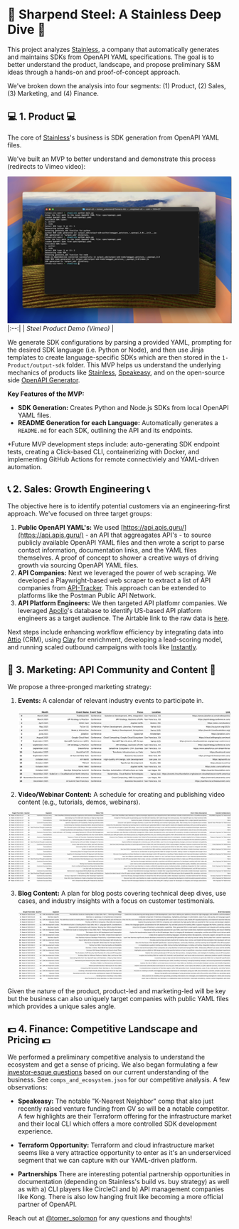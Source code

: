 # :nut_and_bolt:  Sharpend Steel: A Stainless Deep Dive :nut_and_bolt:

This project analyzes [Stainless](https://www.stainlessapi.com/), a company that automatically generates and maintains SDKs from OpenAPI YAML specifications. The goal is to better understand the product, landscape, and propose preliminary S&M ideas through a hands-on and proof-of-concept approach. 

We've broken down the analysis into four segments: (1) Product, (2) Sales, (3) Marketing, and (4) Finance.

## :computer:  1. Product  :computer: 

The core of [Stainless](https://www.stainlessapi.com/)'s business is SDK generation from OpenAPI YAML files. 

We've built an MVP to better understand and demonstrate this process (redirects to Vimeo video):

[![Watch the demo](1-Product/steel-thumbnail.png)](https://vimeo.com/1039740766)
|:--:|
| *Steel Product Demo (Vimeo)* |

We generate SDK configurations by parsing a provided YAML, prompting for the desired SDK language (i.e. Python or Node), and then use Jinja templates to create language-specific SDKs which are then stored in the `1-Product/output-sdk` folder. This MVP helps us understand the underlying mechanics of products like [Stainless](https://www.stainlessapi.com/), [Speakeasy](https://www.speakeasy.com/), and on the open-source side [OpenAPI Generator](https://openapi-generator.tech/). 

**Key Features of the MVP:**

*   **SDK Generation:** Creates Python and Node.js SDKs from local OpenAPI YAML files.
*   **README Generation for each Language:** Automatically generates a `README.md` for each SDK, outlining the API and its endpoints.

*Future MVP development steps include: auto-generating SDK endpoint tests, creating a Click-based CLI, containerizing with Docker, and implementing GitHub Actions for remote connectiviely and YAML-driven automation.


## :telephone_receiver: 2. Sales: Growth Engineering :telephone_receiver:

The objective here is to identify potential customers via an engineering-first approach. We've focused on three target groups:

1. **Public OpenAPI YAML's:** We used [https://api.apis.guru/](https://api.apis.guru/) - an API that aggreagates API's - to source publicly available OpenAPI YAML files and then wrote a script to parse contact information, documentation links, and the YAML files themselves. A proof of concept to shower a creative ways of driving growth via sourcing OpenAPI YAML files. 
2. **API Companies:** Next we leveraged the power of web scraping. We developed a Playwright-based web scraper to extract a list of API companies from [API-Tracker](https://apitracker.io/). This approach can be extended to platforms like the Postman Public API Network.
3. **API Platform Engineers:** We then targeted API platfomr companies. We leveraged [Apollo](https://app.apollo.io/)'s database to identify US-based API platform engineers as a target audience. The Airtable link to the raw data is [here](https://airtable.com/appk7oNE7MdJbQN2J/tblw2YX2mHmcLsIjh/viwOl95O8Rz7IWXVe?blocks=hide).

Next steps include enhancing workflow efficiency by integrating data into [Attio](https://attio.com/) (CRM), using [Clay](https://www.clay.com/) for enrichment, developing a lead-scoring model, and running scaled outbound campaigns with tools like [Instantly](https://instantly.ai/).

## :mega: 3. Marketing: API Community and Content :mega:

We propose a three-pronged marketing strategy:

1. **Events:** A calendar of relevant industry events to participate in.

    ![3-Marketing/api-events_table.png](3-Marketing/api-events_table.png)

2. **Video/Webinar Content:** A schedule for creating and publishing video content (e.g., tutorials, demos, webinars).

 ![3-Marketing/video-schedule_table.png](3-Marketing/video-schedule_table.png)

3. **Blog Content:** A plan for  blog posts covering technical deep dives, use cases, and industry insights with a focus on customer testimonials.

    ![3-Marketing/blog-schedule_table.png](3-Marketing/blog-schedule_table.png)

Given the nature of the product, product-led and marketing-led will be key but the business can also uniquely target companies with public YAML files which provides a unique sales angle.

## :dollar: 4. Finance: Competitive Landscape and Pricing :dollar:

We performed a preliminary competitive analysis to understand the ecosystem and get a sense of pricing. We also began formulating a few [investor-esque questions](https://github.com/tomersolomon/steel-sharpened/blob/Main/4-Finance/investory-questions.MD) based on our current understanding of the business. See `comps_and_ecosystem.json` for our competitive analysis. A few observations:

*   **Speakeasy:** The notable "K-Nearest Neighbor" comp that also just recently raised venture funding from GV so will be a notable competitor. A few highlights are their Terraform offering for the infrastructure market and their local CLI which offers a more controlled SDK development experience. 

*   **Terraform Opportunity:** Terraform and cloud infrastructure market seems like a very attractice opportunity to enter as it's an underserviced segment that we can capture with our YAML-driven platform.

*   **Partnerships** There are interesting potential partnership opportunities in documentation (depending on Stainless's build vs. buy strategy) as well as with a) CLI players like CircleCI and b) API management companies like Kong. There is also low hanging fruit like becoming a more official partner of OpenAPI.

Reach out at [@tomer_solomon](https://twitter.com/tomer_solomon) for any questions and thoughts!
